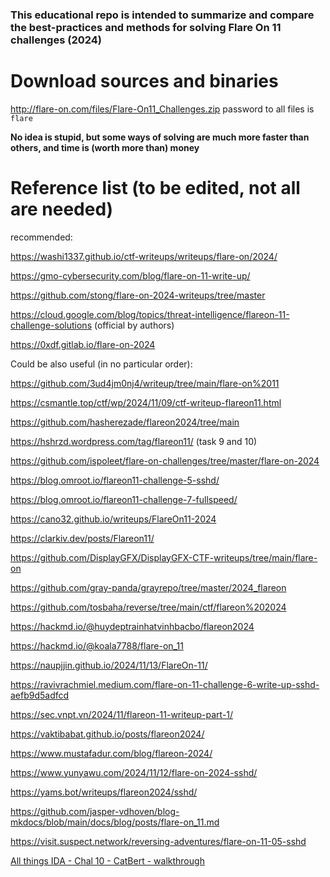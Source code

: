 ### This educational repo is intended to summarize and compare the best-practices and methods for solving Flare On 11 challenges (2024)

# Download sources and binaries  
<http://flare-on.com/files/Flare-On11_Challenges.zip>
password to all files is `flare`

**No idea is stupid, but some ways of solving are much more faster than others, and time is (worth more than) money**

# Reference list (to be edited, not all are needed)

recommended:

<https://washi1337.github.io/ctf-writeups/writeups/flare-on/2024/>

<https://gmo-cybersecurity.com/blog/flare-on-11-write-up/>

<https://github.com/stong/flare-on-2024-writeups/tree/master>

<https://cloud.google.com/blog/topics/threat-intelligence/flareon-11-challenge-solutions> (official by authors)

<https://0xdf.gitlab.io/flare-on-2024>

Could be also useful (in no particular order):  

<https://github.com/3ud4jm0nj4/writeup/tree/main/flare-on%2011>

<https://csmantle.top/ctf/wp/2024/11/09/ctf-writeup-flareon11.html>

<https://github.com/hasherezade/flareon2024/tree/main>

<https://hshrzd.wordpress.com/tag/flareon11/> (task 9 and 10)

<https://github.com/ispoleet/flare-on-challenges/tree/master/flare-on-2024>

<https://blog.omroot.io/flareon11-challenge-5-sshd/>

<https://blog.omroot.io/flareon11-challenge-7-fullspeed/>

<https://cano32.github.io/writeups/FlareOn11-2024>

<https://clarkiv.dev/posts/Flareon11/>

<https://github.com/DisplayGFX/DisplayGFX-CTF-writeups/tree/main/flare-on>

<https://github.com/gray-panda/grayrepo/tree/master/2024_flareon>

<https://github.com/tosbaha/reverse/tree/main/ctf/flareon%202024>

<https://hackmd.io/@huydeptrainhatvinhbacbo/flareon2024>

<https://hackmd.io/@koala7788/flare-on_11>

<https://naupjjin.github.io/2024/11/13/FlareOn-11/>

<https://ravivrachmiel.medium.com/flare-on-11-challenge-6-write-up-sshd-aefb9d5adfcd>

<https://sec.vnpt.vn/2024/11/flareon-11-writeup-part-1/>

<https://vaktibabat.github.io/posts/flareon2024/>

<https://www.mustafadur.com/blog/flareon-2024/>

<https://www.yunyawu.com/2024/11/12/flare-on-2024-sshd/>

<https://yams.bot/writeups/flareon2024/sshd/>

<https://github.com/jasper-vdhoven/blog-mkdocs/blob/main/docs/blog/posts/flare-on_11.md>

<https://visit.suspect.network/reversing-adventures/flare-on-11-05-sshd>  

[All things IDA - Chal 10 - CatBert - walkthrough](https://www.youtube.com/watch?v=B1hE2z5JmLo)
